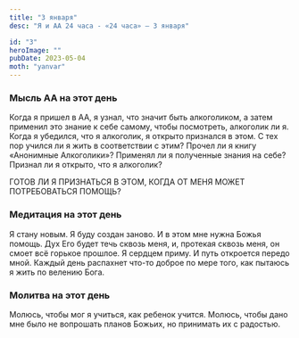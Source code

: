 ```yaml
---
title: "3 января"
desc: "Я и АА 24 часа - «24 часа» — 3 января"

id: "3"
heroImage: ""
pubDate: 2023-05-04
moth: "yanvar"
---
```


### Мысль АА на этот день

Когда я пришел в АА, я узнал, что значит быть алкоголиком, а затем применил
это знание к себе самому, чтобы посмотреть, алкоголик ли я. Когда я убедился,
что я алкоголик, я открыто признался в этом. С тех пор учился ли я жить в
соответствии с этим? Прочел ли я книгу «Анонимные Алкоголики»? Применял ли я
полученные знания на себе? Признал ли я открыто, что я алкоголик?

ГОТОВ ЛИ Я ПРИЗНАТЬСЯ В ЭТОМ, КОГДА ОТ МЕНЯ МОЖЕТ ПОТРЕБОВАТЬСЯ ПОМОЩЬ?

### Медитация на этот день

Я стану новым. Я буду создан заново. И в этом мне нужна Божья помощь. Дух Его
будет течь сквозь меня, и, протекая сквозь меня, он смоет всё горькое прошлое.
Я сердцем приму. И путь откроется передо мной. Каждый день распахнет что-то
доброе по мере того, как пытаюсь я жить по велению Бога.

### Молитва на этот день

Молюсь, чтобы мог я учиться, как ребенок учится. Молюсь, чтобы дано мне было
не вопрошать планов Божьих, но принимать их с радостью.
